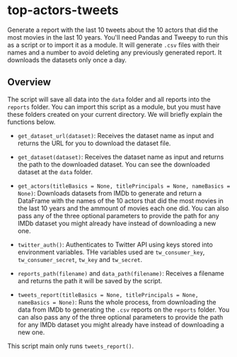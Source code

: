 # top-actors-tweets
Generate a report with the last 10 tweets about the 10 actors that did the most movies in the last 10 years. You'll need Pandas and Tweepy to run this
as a script or to import it as a module. It will generate `.csv` files with their names and a number to avoid deleting any previously generated report.
It downloads the datasets only once a day.

## Overview
The script will save all data into the `data` folder and all reports into the `reports` folder. You can import this script as a module, but you must have
these folders created on your current directory. We will briefly explain the functions below.

- `get_dataset_url(dataset)`:
Receives the dataset name as input and returns the URL for you to download the dataset file.

- `get_dataset(dataset)`:
Receives the dataset name as input and returns the path to the downloaded dataset. You can see the downloaded dataset at the `data` folder.

- `get_actors(titleBasics = None, titlePrincipals = None, nameBasics = None)`:
Downloads datasets from IMDb to generate and return a DataFrame with the names of the 10 actors that did the most movies in the last 10 years and the ammount of movies each one did. You can also pass any of the three optional parameters to provide the path for any IMDb dataset you might already have instead of downloading a new one.

- `twitter_auth()`:
Authenticates to Twitter API using keys stored into environment variables. THe variables used are `tw_consumer_key`, `tw_consumer_secret`, `tw_key` 
and `tw_secret`.

- `reports_path(filename)` and `data_path(filename)`: 
Receives a filename and returns the path it will be saved by the script.

- `tweets_report(titleBasics = None, titlePrincipals = None, nameBasics = None)`:
Runs the whole process, from downloading the data from IMDb to generating the `.csv` reports on the `reports` folder. You can also pass any of the three optional parameters to provide the path for any IMDb dataset you might already have instead of downloading a new one.

This script main only runs `tweets_report()`.
